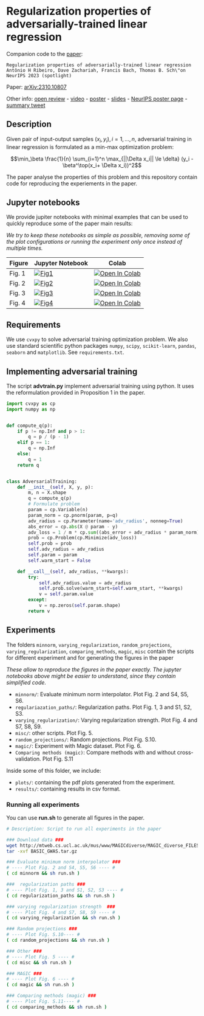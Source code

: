 # Regularization properties of adversarially-trained linear regression




Companion code to the [paper](https://arxiv.org/abs/2310.10807): 
```
Regularization properties of adversarially-trained linear regression
Antônio H Ribeiro, Dave Zachariah, Francis Bach, Thomas B. Sch\"on
NeurIPS 2023 (spotlight)
```

Paper: [arXiv:2310.10807](https://arxiv.org/abs/2310.10807)

Other info:
[open review](https://openreview.net/forum?id=K8gLHZIgVW) - 
[video](https://recorder-v3.slideslive.com/?share=86229&s=006e4a99-1e12-463e-b7f1-6767feb64b7e) - 
[poster](https://antonior92.github.io/pdfs/posters/2023-Neurips.pdf) - 
[slides](https://antonior92.github.io/pdfs/slides/2023-NeurIPS.pdf) -
[NeurIPS poster page](https://nips.cc/virtual/2023/poster/72028) -
[summary tweet](https://twitter.com/ahortaribeiro/status/1732429927784292772)


## Description

Given pair of input-output samples $(x_i, y_i), i = 1, \dots, n$, adversarial training in linear regression is 
formulated as  a min-max optimization problem:

$$\min_\beta \frac{1}{n} \sum_{i=1}^n \max_{||\Delta x_i|| \le \delta} (y_i - \beta^\top(x_i+ \Delta x_i))^2$$

The paper analyse the properties of this problem and this repository contain code for reproducing the experiements
in the paper.


## Jupyter notebooks
We provide jupiter notebooks with minimal examples that can be used to quickly reproduce some of the paper main results:

*We try to keep these notebooks as simple as possible, removing some of the plot configurations or
running the experiment only once instead of multiple times.*


| Figure   | Jupyter Notebook | Colab | 
| ----- | ---- | ---- |
| Fig. 1 | [![Fig1](https://img.shields.io/badge/Fig1-Notebook-f37626?logo=jupyter&style=flat)](notebooks/fig1.ipynb) | [![Open In Colab](https://colab.research.google.com/assets/colab-badge.svg)](https://colab.research.google.com/github/antonior92/advtrain-linreg/blob/main/notebooks/fig1.ipynb) |
| Fig. 2 |  [![Fig2](https://img.shields.io/badge/Fig2-Notebook-f37626?logo=jupyter&style=flat)](notebooks/fig2.ipynb) | [![Open In Colab](https://colab.research.google.com/assets/colab-badge.svg)](https://colab.research.google.com/github/antonior92/advtrain-linreg/blob/main/notebooks/fig2.ipynb) |
| Fig. 3 |  [![Fig3](https://img.shields.io/badge/Fig3-Notebook-f37626?logo=jupyter&style=flat)](notebooks/fig3.ipynb)  | [![Open In Colab](https://colab.research.google.com/assets/colab-badge.svg)](https://colab.research.google.com/github/antonior92/advtrain-linreg/blob/main/notebooks/fig3.ipynb) |
| Fig. 4 |   [![Fig4](https://img.shields.io/badge/Fig4-Notebook-f37626?logo=jupyter&style=flat)](notebooks/fig4.ipynb) | [![Open In Colab](https://colab.research.google.com/assets/colab-badge.svg)](https://colab.research.google.com/github/antonior92/advtrain-linreg/blob/main/notebooks/fig4.ipynb) |


## Requirements

We use `cvxpy` to solve adversarial training optimization problem. We also use standard scientific python packages
`numpy`, `scipy`, `scikit-learn`, `pandas`, `seaborn` and `matplotlib`. See `requirements.txt`.


## Implementing adversarial training


The script **advtrain.py** implement adversarial training using python. It uses the reformulation provided in Proposition 1 in the paper. 
```python
import cvxpy as cp
import numpy as np


def compute_q(p):
    if p != np.Inf and p > 1:
        q = p / (p - 1)
    elif p == 1:
        q = np.Inf
    else:
        q = 1
    return q


class AdversarialTraining:
    def __init__(self, X, y, p):
        m, n = X.shape
        q = compute_q(p)
        # Formulate problem
        param = cp.Variable(n)
        param_norm = cp.pnorm(param, p=q)
        adv_radius = cp.Parameter(name='adv_radius', nonneg=True)
        abs_error = cp.abs(X @ param - y)
        adv_loss = 1 / m * cp.sum((abs_error + adv_radius * param_norm) ** 2)
        prob = cp.Problem(cp.Minimize(adv_loss))
        self.prob = prob
        self.adv_radius = adv_radius
        self.param = param
        self.warm_start = False

    def __call__(self, adv_radius, **kwargs):
        try:
            self.adv_radius.value = adv_radius
            self.prob.solve(warm_start=self.warm_start, **kwargs)
            v = self.param.value
        except:
            v = np.zeros(self.param.shape)
        return v
```


## Experiments

The folders  `minnorm`, `varying_regularization`, `random_projections`, `varying_regularization`, `comparing_methods`, `magic`, `misc`
contain the scripts for different experiment and for generating the figures in the paper


*These allow to reproduce the figures in the paper exactly.
The jupyter notebooks above might be easier to understand, since they contain simplified code.*

- `minnorm/`: Evaluate minimum norm interpolator. Plot Fig. 2 and S4, S5, S6.
- `regulariazation_paths/`: Regularization paths. Plot Fig. 1, 3 and S1, S2, S3.
- `varying_regularization/`: Varying regularization strength. Plot Fig. 4 and S7, S8, S9.
- `misc/`: other scripts. Plot Fig. 5.
- `random_projections/`: Random projections. Plot Fig. S.10.
- `magic/`: Experiment with Magic dataset.  Plot Fig. 6.
- `Comparing methods (magic)`:  Compare methods with and without cross-validation. Plot Fig. S.11
  
Inside some of this folder, we include:
- `plots/`: containing the pdf plots generated from the experiment.
- `results/`: containing results in csv format.


### Running all experiments
You can use **run.sh** to generate all figures in the paper.

```sh
# Description: Script to run all experiments in the paper

### Download data ###
wget http://mtweb.cs.ucl.ac.uk/mus/www/MAGICdiverse/MAGIC_diverse_FILES/BASIC_GWAS.tar.gz
tar -xvf BASIC_GWAS.tar.gz

### Evaluate minimum norm interpolator ###
# ---- Plot Fig. 2 and S4, S5, S6 ---- #
( cd minnorm && sh run.sh )

###  regularization paths ###
# ---- Plot Fig. 1, 3 and S1, S2, S3 ---- #
( cd regularization_paths && sh run.sh )

### varying regularization strength  ###
# ---- Plot Fig. 4 and S7, S8, S9 ---- #
( cd varying_regularization && sh run.sh )

### Random projections ###
# ---- Plot Fig. S.10---- #
( cd random_projections && sh run.sh )

### Other ###
# ---- Plot Fig. 5 ---- #
( cd misc && sh run.sh )

### MAGIC ###
# ---- Plot Fig. 6 ---- #
( cd magic && sh run.sh )

### Comparing methods (magic) ###
# ---- Plot Fig. S.11---- #
( cd comparing_methods && sh run.sh )
```
